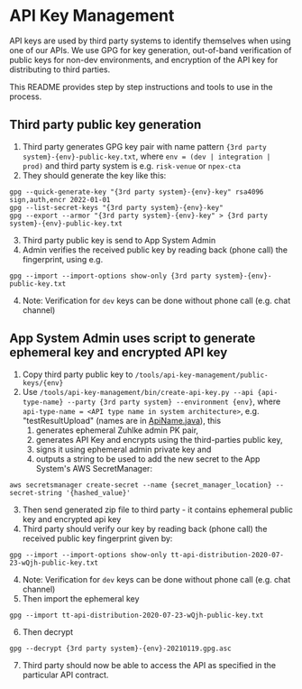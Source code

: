 # API Key Management

API keys are used by third party systems to identify themselves when using one of our APIs. We use GPG for key generation, out-of-band verification of public keys for non-dev environments, and encryption of the API key for distributing to third parties.

This README provides step by step instructions and tools to use in the process.

## Third party public key generation

1. Third party generates GPG key pair with name pattern `{3rd party system}-{env}-public-key.txt`, where `env = (dev | integration | prod)` and third party system is e.g. `risk-venue` or `npex-cta`
1. They should generate the key like this:
```
gpg --quick-generate-key "{3rd party system}-{env}-key" rsa4096 sign,auth,encr 2022-01-01
gpg --list-secret-keys "{3rd party system}-{env}-key"
gpg --export --armor "{3rd party system}-{env}-key" > {3rd party system}-{env}-public-key.txt
```
3. Third party public key is send to App System Admin
4. Admin verifies the received public key by reading back (phone call) the fingerprint, using e.g.
```
gpg --import --import-options show-only {3rd party system}-{env}-public-key.txt
```
4. Note: Verification for `dev` keys can be done without phone call (e.g. chat channel)

## App System Admin uses script to generate ephemeral key and encrypted API key

1. Copy third party public key to `/tools/api-key-management/public-keys/{env}`
1. Use `/tools/api-key-management/bin/create-api-key.py --api {api-type-name} --party {3rd party system} --environment {env}`, where `api-type-name = <API type name in system architecture>`, e.g. "testResultUpload" (names are in [ApiName.java](../../src/aws/lambdas/incremental_distribution/src/main/java/uk/nhs/nhsx/core/auth/ApiName.java)), this
   1. generates ephemeral Zuhlke admin PK pair, 
   1. generates API Key and encrypts using the third-parties public key, 
   1. signs it using ephemeral admin private key and
   1. outputs a string to be used to add the new secret to the App System's AWS SecretManager:
````
aws secretsmanager create-secret --name {secret_manager_location} --secret-string '{hashed_value}'
````
3. Then send generated zip file to third party - it contains ephemeral public key and encrypted api key
4. Third party should verify our key by reading back (phone call) the received public key fingerprint given by:
```
gpg --import --import-options show-only tt-api-distribution-2020-07-23-wQjh-public-key.txt
```
4. Note: Verification for `dev` keys can be done without phone call (e.g. chat channel)
5. Then import the ephemeral key
```
gpg --import tt-api-distribution-2020-07-23-wQjh-public-key.txt
```
6. Then decrypt
```
gpg --decrypt {3rd party system}-{env}-20210119.gpg.asc
```

7. Third party should now be able to access the API as specified in the particular API contract.
